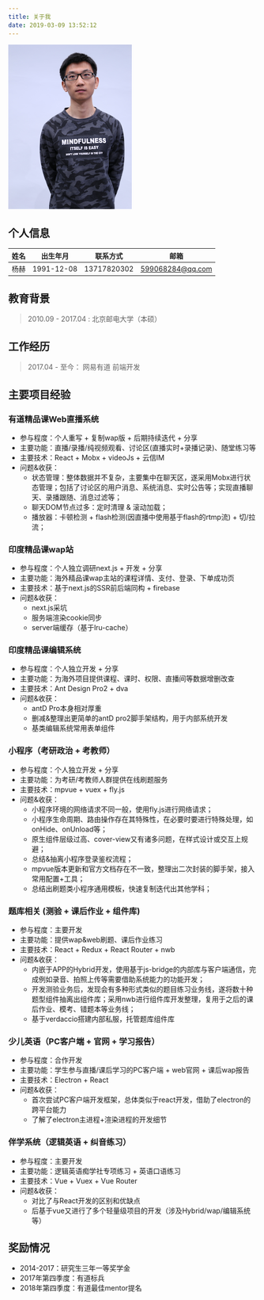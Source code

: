```yaml
---
title: 关于我
date: 2019-03-09 13:52:12
---
```


![杨赫](/images/me.png)

## 个人信息

| 姓名 | 出生年月 | 联系方式 | 邮箱 |
| --- | --- | --- | --- |
| 杨赫 | 1991-12-08 | 13717820302 | 599068284@qq.com |

## 教育背景

> 2010.09 - 2017.04 : 北京邮电大学（本硕）

## 工作经历

> 2017.04 - 至今： 网易有道 前端开发

## 主要项目经验

### 有道精品课Web直播系统
  - 参与程度：个人重写 + 复制wap版 + 后期持续迭代 + 分享
  - 主要功能：直播/录播/纯视频观看、讨论区(直播实时+录播记录)、随堂练习等
  - 主要技术：React + Mobx + videoJs + 云信IM
  - 问题&收获：
    - 状态管理：整体数据并不复杂，主要集中在聊天区，遂采用Mobx进行状态管理；包括了讨论区的用户消息、系统消息、实时公告等；实现直播聊天、录播跟随、消息过滤等；
    - 聊天DOM节点过多：定时清理 & 滚动加载；
    - 播放器：卡顿检测 + flash检测(因直播中使用基于flash的rtmp流) + 切/拉流；


### 印度精品课wap站
  - 参与程度：个人独立调研next.js + 开发 + 分享
  - 主要功能：海外精品课wap主站的课程详情、支付、登录、下单成功页
  - 主要技术：基于next.js的SSR前后端同构 + firebase
  - 问题&收获：
    - next.js采坑
    - 服务端渲染cookie同步
    - server端缓存（基于lru-cache）


### 印度精品课编辑系统
  - 参与程度：个人独立开发 + 分享
  - 主要功能：为海外项目提供课程、课时、权限、直播间等数据增删改查
  - 主要技术：Ant Design Pro2 + dva
  - 问题&收获：
    - antD Pro本身相对厚重
    - 删减&整理出更简单的antD pro2脚手架结构，用于内部系统开发
    - 基类编辑系统常用表单组件


### 小程序（考研政治 + 考教师）
  - 参与程度：个人独立开发 + 分享
  - 主要功能：为考研/考教师人群提供在线刷题服务
  - 主要技术：mpvue + vuex + fly.js
  - 问题&收获：
    - 小程序环境的网络请求不同一般，使用fly.js进行网络请求；
    - 小程序生命周期、路由操作存在其特殊性，在必要时要进行特殊处理，如onHide、onUnload等；
    - 原生组件层级过高、cover-view又有诸多问题，在样式设计或交互上规避；
    - 总结&抽离小程序登录鉴权流程；
    - mpvue版本更新和官方文档存在不一致，整理出二次封装的脚手架，接入常用配置+工具；
    - 总结出刷题类小程序通用模板，快速复制迭代出其他学科；

### 题库相关 (测验 + 课后作业 + 组件库)
  - 参与程度：主要开发
  - 主要功能：提供wap&web刷题、课后作业练习
  - 主要技术：React + Redux + React Router + nwb
  - 问题&收获：
    - 内嵌于APP的Hybrid开发，使用基于js-bridge的内部库与客户端通信，完成例如录音、拍照上传等需要借助系统能力的功能开发；
    - 开发测验业务后，发现会有多种形式类似的题目练习业务线，遂将数十种题型组件抽离出组件库；采用nwb进行组件库开发整理，复用于之后的课后作业、模考、错题本等业务线；
    - 基于verdaccio搭建内部私服，托管题库组件库


### 少儿英语（PC客户端 + 官网 + 学习报告）
  - 参与程度：合作开发
  - 主要功能：学生参与直播/课后学习的PC客户端 + web官网 + 课后wap报告
  - 主要技术：Electron + React
  - 问题&收获：
    - 首次尝试PC客户端开发框架，总体类似于react开发，借助了electron的跨平台能力
    - 了解了electron主进程+渲染进程的开发细节


### 伴学系统（逻辑英语 + 纠音练习）
  - 参与程度：主要开发
  - 主要功能：逻辑英语痴学社专项练习 + 英语口语练习
  - 主要技术：Vue + Vuex + Vue Router
  - 问题&收获：
    - 对比了与React开发的区别和优缺点
    - 后基于vue又进行了多个轻量级项目的开发（涉及Hybrid/wap/编辑系统等）


## 奖励情况

- 2014-2017：研究生三年一等奖学金
- 2017年第四季度：有道标兵
- 2018年第四季度：有道最佳mentor提名
